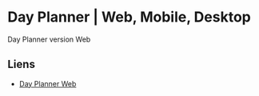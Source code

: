 # Day Planner | Web, Mobile, Desktop

Day Planner version Web

## Liens

- [Day Planner Web](https://yziad.fr/day-planner/)
